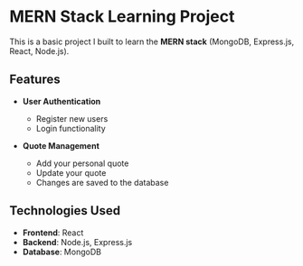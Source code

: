 # MERN Stack Learning Project

This is a basic project I built to learn the **MERN stack** (MongoDB, Express.js, React, Node.js).

## Features

- **User Authentication**
  - Register new users
  - Login functionality

- **Quote Management**
  - Add your personal quote
  - Update your quote
  - Changes are saved to the database

## Technologies Used

- **Frontend**: React
- **Backend**: Node.js, Express.js
- **Database**: MongoDB
